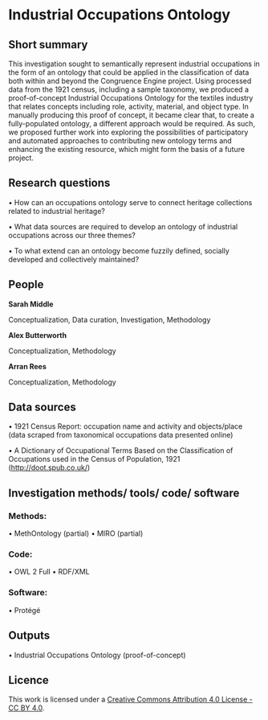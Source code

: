 # Industrial Occupations Ontology


## Short summary
This investigation sought to semantically represent industrial occupations in the form of an ontology that could be applied in the classification of data both within and beyond the Congruence Engine project. Using processed data from the 1921 census, including a sample taxonomy, we produced a proof-of-concept Industrial Occupations Ontology for the textiles industry that relates concepts including role, activity, material, and object type. In manually producing this proof of concept, it became clear that, to create a fully-populated ontology, a different approach would be required. As such, we proposed further work into exploring the possibilities of participatory and automated approaches to contributing new ontology terms and enhancing the existing resource, which might form the basis of a future project.

## Research questions
•	How can an occupations ontology serve to connect heritage collections related to industrial heritage?

•	What data sources are required to develop an ontology of industrial occupations across our three themes?

•	To what extend can an ontology become fuzzily defined, socially developed and collectively maintained?

## People
**Sarah Middle**

Conceptualization, Data curation, Investigation, Methodology

**Alex Butterworth**

Conceptualization, Methodology

**Arran Rees**

Conceptualization, Methodology


## Data sources 
•	1921 Census Report: occupation name and activity and objects/place (data scraped from taxonomical occupations data presented online)

•	A Dictionary of Occupational Terms Based on the Classification of Occupations used in the Census of Population, 1921 (http://doot.spub.co.uk/) 

## Investigation methods/ tools/ code/ software 
### Methods:
•	MethOntology (partial)
•	MIRO (partial)

### Code:
•	OWL 2 Full
•	RDF/XML


### Software:
•	Protégé

## Outputs  
•	Industrial Occupations Ontology (proof-of-concept)



## Licence 
This work is licensed under a [Creative Commons Attribution 4.0 License - CC BY 4.0](https://creativecommons.org/licenses/by/4.0/).
